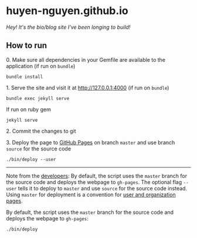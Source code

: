 # huyen-nguyen.github.io
*Hey! It's the bio/blog site I've been longing to build!*

## How to run
0\. Make sure all dependencies in your Gemfile are available to the application (if run on `bundle`)

    bundle install
    
1\. Serve the site and visit it at http://127.0.0.1:4000 (if run on `bundle`)

    bundle exec jekyll serve
   
If run on ruby gem

    jekyll serve
    
2\. Commit the changes to git

3\. Deploy the page to [GitHub Pages](https://pages.github.com/) on branch `master` and use branch `source` for the 
source code

    ./bin/deploy --user
    
---
Note from the [developers](https://github.com/alshedivat/al-folio/blob/master/README.md#installation): By default, the 
script uses the `master` branch for the source code and deploys the webpage to `gh-pages`. The optional flag `--user`
 tells it to deploy to `master` and use `source` for the source code instead. Using `master` for deployment is a 
 convention for [user and organization pages](https://help.github.com/articles/user-organization-and-project-pages/).

By default, the script uses the `master` branch for the source code and deploys the webpage to `gh-pages`:

    ./bin/deploy
    
